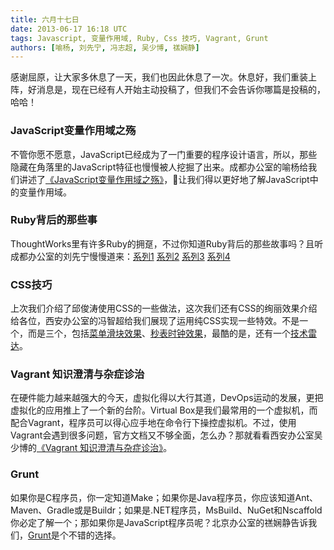 ```yaml
---
title: 六月十七日
date: 2013-06-17 16:18 UTC
tags: Javascript, 变量作用域, Ruby, Css 技巧, Vagrant, Grunt
authors: [喻杨, 刘先宁, 冯志超, 吴少博, 禚娴静]
---
```

感谢屈原，让大家多休息了一天，我们也因此休息了一次。休息好，我们重装上阵，好消息是，现在已经有人开始主动投稿了，但我们不会告诉你哪篇是投稿的，哈哈！

### JavaScript变量作用域之殇
不管你愿不愿意，JavaScript已经成为了一门重要的程序设计语言，所以，那些隐藏在角落里的JavaScript特征也慢慢被人挖掘了出来。成都办公室的喻杨给我们讲述了[《JavaScript变量作用域之殇》](http://cloveryu.github.io/blog/the-war-of-JavaScript-vaiiable-scope/)，让我们得以更好地了解JavaScript中的变量作用域。


### Ruby背后的那些事
ThoughtWorks里有许多Ruby的拥趸，不过你知道Ruby背后的那些故事吗？且听成都办公室的刘先宁慢慢道来：[系列1](http://ningandjiao.iteye.com/blog/1857016)  [系列2](http://ningandjiao.iteye.com/blog/1858215)  [系列3](http://ningandjiao.iteye.com/blog/1860099) [系列4](http://ningandjiao.iteye.com/blog/1869447)
 
### CSS技巧
上次我们介绍了邱俊涛使用CSS的一些做法，这次我们还有CSS的绚丽效果介绍给各位，西安办公室的冯智超给我们展现了运用纯CSS实现一些特效。不是一个，而是三个，包括[菜单滑块效果](http://www.chaojiwudi.com/2013/04/css-how-to-create-animated-menu-bar-only-using-css/)、[秒表时钟效果](http://www.chaojiwudi.com/2013/04/css-how-to-create-a-stopwatch-clock-use-css/)，最酷的是，还有一个[技术雷达](http://www.chaojiwudi.com/2013/05/css-how-to-create-a-rotating-tech-radar-with-pure-css/
)。

### Vagrant 知识澄清与杂症诊治
在硬件能力越来越强大的今天，虚拟化得以大行其道，DevOps运动的发展，更把虚拟化的应用推上了一个新的台阶。Virtual Box是我们最常用的一个虚拟机，而配合Vagrant，程序员可以得心应手地在命令行下操控虚拟机。不过，使用Vagrant会遇到很多问题，官方文档又不够全面，怎么办？那就看看西安办公室吴少博的[《Vagrant 知识澄清与杂症诊治》](http://wushaobo.info/?p=83)。


### Grunt
如果你是C程序员，你一定知道Make；如果你是Java程序员，你应该知道Ant、Maven、Gradle或是Buildr；如果是.NET程序员，MsBuild、NuGet和Nscaffold你必定了解一个；那如果你是JavaScript程序员呢？北京办公室的禚娴静告诉我们，[Grunt](http://xianjing.github.io/blog/2013/05/16/grunt/)是个不错的选择。

